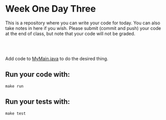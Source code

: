 # Week One Day Three

This is a repository where you can write your code for today. You can also take notes in here if you wish. Please submit (commit and push) your code at the end of class, but note that your code will not be graded. 

<br />
<br />

Add code to [MyMain.java](src/main/java/MyMain.java) to do the desired thing.

## Run your code with:
```shell script
make run
```

## Run your tests with:
```shell script
make test
```